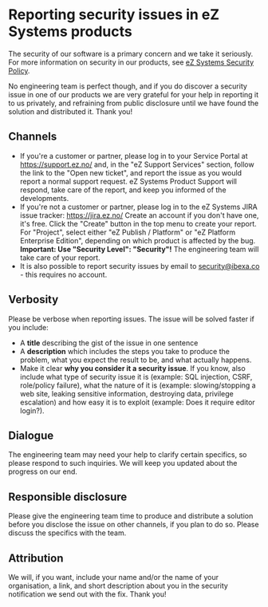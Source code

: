 # Reporting security issues in eZ Systems products

The security of our software is a primary concern and we take it seriously. 
For more information on security in our products, see [eZ Systems Security Policy](https://www.ibexa.co/about-ibexa/security).

No engineering team is perfect though, and if you do discover a security issue in one of our products we are very grateful for your help in reporting it to us privately, and refraining from public disclosure until we have found the solution and distributed it. Thank you!

## Channels

- If you're a customer or partner, please log in to your Service Portal at <https://support.ez.no/> and, in the "eZ Support Services" section, follow the link to the "Open new ticket", and report the issue as you would report a normal support request. eZ Systems Product Support will respond, take care of the report, and keep you informed of the developments.
- If you're not a customer or partner, please log in to the eZ Systems JIRA issue tracker: <https://jira.ez.no/> Create an account if you don't have one, it's free. Click the "Create" button in the top menu to create your report. For "Project", select either "eZ Publish / Platform" or "eZ Platform Enterprise Edition", depending on which product is affected by the bug. **Important: Use "Security Level": "Security"!** The engineering team will take care of your report.
- It is also possible to report security issues by email to <security@ibexa.co> - this requires no account.

## Verbosity

Please be verbose when reporting issues. The issue will be solved faster if you include:

- A **title** describing the gist of the issue in one sentence
- A **description** which includes the steps you take to produce the problem, what you expect the result to be, and what actually happens.
- Make it clear **why you consider it a security issue**. If you know, also include what type of security issue it is (example: SQL injection, CSRF, role/policy failure), what the nature of it is (example: slowing/stopping a web site, leaking sensitive information, destroying data, privilege escalation) and how easy it is to exploit (example: Does it require editor login?).

## Dialogue

The engineering team may need your help to clarify certain specifics, so please respond to such inquiries. We will keep you updated about the progress on our end.

## Responsible disclosure

Please give the engineering team time to produce and distribute a solution before you disclose the issue on other channels, if you plan to do so. Please discuss the specifics with the team.

## Attribution

We will, if you want, include your name and/or the name of your organisation, a link, and short description about you in the security notification we send out with the fix. Thank you!